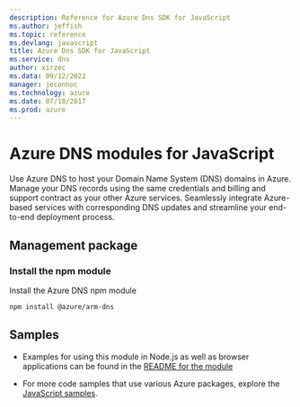 ```yaml
---
description: Reference for Azure Dns SDK for JavaScript
ms.author: jeffish
ms.topic: reference
ms.devlang: javascript
title: Azure Dns SDK for JavaScript
ms.service: dns
author: xirzec
ms.data: 09/12/2022
manager: jeconnoc
ms.technology: azure
ms.date: 07/18/2017
ms.prod: azure
---
```

# Azure DNS modules for JavaScript

Use Azure DNS to host your Domain Name System (DNS) domains in Azure. Manage your DNS records using the same credentials and billing and support contract as your other Azure services. Seamlessly integrate Azure-based services with corresponding DNS updates and streamline your end-to-end deployment process.

## Management package

### Install the npm module

Install the Azure DNS npm module

```bash
npm install @azure/arm-dns
```

## Samples

* Examples for using this module in Node.js as well as browser applications can be found in the [README for the module](https://www.npmjs.com/package/@azure/arm-dns)

* For more code samples that use various Azure packages, explore the [JavaScript samples](https://docs.microsoft.com/samples/browse/?languages=javascript).